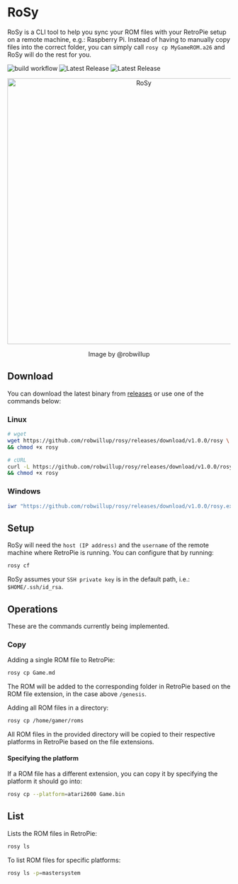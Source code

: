 # RoSy

RoSy is a CLI tool to help you sync your ROM files with your RetroPie setup
on a remote machine, e.g.: Raspberry Pi.
Instead of having to manually copy files into the correct folder, you can simply
call `rosy cp MyGameROM.a26` and RoSy will do the rest for you.

![build workflow](https://github.com/robwillup/rosy/actions/workflows/build.yml/badge.svg)
![Latest Release](https://img.shields.io/github/v/release/robwillup/rosy?label=Rosy%20(Linux%20binary)&sort=semver)
![Latest Release](https://img.shields.io/github/v/release/robwillup/rosy?label=Rosy%20(Windows%20binary)&sort=semver)

<div align="center">
    <img
        src="https://repository-images.githubusercontent.com/709978523/5298bcc2-e191-46a5-a5f7-1bda2c7f8075"
        alt="RoSy" style="width: 600px;"/>
        <p>Image by @robwillup<p>
</div>

## Download

You can download the latest binary from [releases](https://github.com/robwillup/rosy/releases)
or use one of the commands below:

### Linux

```bash
# wget
wget https://github.com/robwillup/rosy/releases/download/v1.0.0/rosy \
&& chmod +x rosy
```

```bash
# cURL
curl -L https://github.com/robwillup/rosy/releases/download/v1.0.0/rosy -o rosy \
&& chmod +x rosy
```

### Windows

```powershell
iwr "https://github.com/robwillup/rosy/releases/download/v1.0.0/rosy.exe" -o "rosy.exe"
```

## Setup

RoSy will need the `host (IP address)` and the `username` of the remote machine
where RetroPie is running. You can configure that by running:

```bash
rosy cf
```

RoSy assumes your `SSH private key` is in the default path, i.e.: `$HOME/.ssh/id_rsa`.

## Operations

These are the commands currently being implemented.

### Copy

Adding a single ROM file to RetroPie:

```bash
rosy cp Game.md
```

The ROM will be added to the corresponding folder in RetroPie based on
the ROM file extension, in the case above `/genesis`.

Adding all ROM files in a directory:

```bash
rosy cp /home/gamer/roms
```

All ROM files in the provided directory will be copied to their respective
platforms in RetroPie based on the file extensions.

#### Specifying the platform

If a ROM file has a different extension, you can copy it by
specifying the platform it should go into:

```bash
rosy cp --platform=atari2600 Game.bin
```

## List

Lists the ROM files in RetroPie:

```bash
rosy ls
```

To list ROM files for specific platforms:

```bash
rosy ls -p=mastersystem
```
